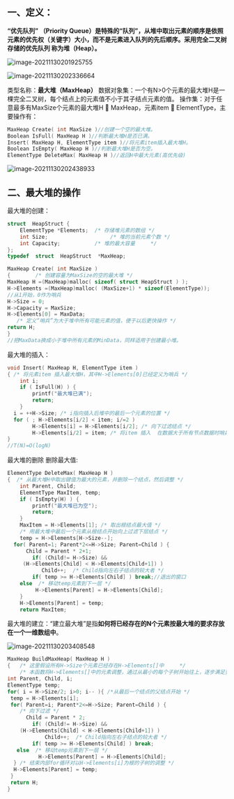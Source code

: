 ## 一、**定义：**

**“优先队列” （Priority Queue）是特殊的“队列”，从堆中取出元素的顺序是依照元素的优先权（关键字）大小，而不是元素进入队列的先后顺序。采用完全二叉树存储的优先队列 称为堆（Heap）。**

![image-20211130201925755](C:\Users\Π\AppData\Roaming\Typora\typora-user-images\image-20211130201925755.png)

![image-20211130202336664](C:\Users\Π\AppData\Roaming\Typora\typora-user-images\image-20211130202336664.png)

类型名称：**最大堆（MaxHeap）**
数据对象集：一个有N>0个元素的最大堆H是一棵完全二叉树，每个结点上的元素值不小于其子结点元素的值。
操作集：对于任意最多有MaxSize个元素的最大堆H  MaxHeap，元素item  ElementType，主要操作有：

```c
MaxHeap Create( int MaxSize )//创建一个空的最大堆。
Boolean IsFull( MaxHeap H )//判断最大堆H是否已满。
Insert( MaxHeap H, ElementType item )//将元素item插入最大堆H。
Boolean IsEmpty( MaxHeap H )//判断最大堆H是否为空。
ElementType DeleteMax( MaxHeap H )//返回H中最大元素(高优先级)
```

![image-20211130202438933](C:\Users\Π\AppData\Roaming\Typora\typora-user-images\image-20211130202438933.png)

## 二、最大堆的操作

最大堆的创建：

```c
struct  HeapStruct {
	ElementType *Elements;  /* 存储堆元素的数组 */
	int Size;                    /* 堆的当前元素个数 */
	int Capacity;           /* 堆的最大容量     */
}; 
typedef  struct  HeapStruct  *MaxHeap;

MaxHeap Create( int MaxSize )
{        /* 创建容量为MaxSize的空的最大堆 */
MaxHeap H =(MaxHeap)malloc( sizeof( struct HeapStruct ) );
H->Elements =(MaxHeap)malloc( (MaxSize+1) * sizeof(ElementType));
//从1开始，0作为哨兵
H->Size = 0;
H->Capacity = MaxSize;
H->Elements[0] = MaxData; 
   /* 定义“哨兵”为大于堆中所有可能元素的值，便于以后更快操作 */
return H;
}
//把MaxData换成小于堆中所有元素的MinData，同样适用于创建最小堆。
```

最大堆的插入：

```c
void Insert( MaxHeap H, ElementType item )
{ /* 将元素item 插入最大堆H，其中H->Elements[0]已经定义为哨兵 */
    int i;
    if ( IsFull(H) ) { 
        printf("最大堆已满");
        return;
    }
  i = ++H->Size; /* i指向插入后堆中的最后一个元素的位置 */
  for ( ; H->Elements[i/2] < item; i/=2 )
        H->Elements[i] = H->Elements[i/2]; /* 向下过滤结点 */
        H->Elements[i/2] = item; /* 将item 插入  在数据大于所有节点数据时哨兵起效*/
}
//T(N)=O(logN)
```

最大堆的删除    删除最大值:

```c
ElementType DeleteMax( MaxHeap H )
{  /* 从最大堆H中取出键值为最大的元素，并删除一个结点，然后调整 */
    int Parent, Child;
    ElementType MaxItem, temp;
    if ( IsEmpty(H) ) {
        printf("最大堆已为空");
        return;
    }
    MaxItem = H->Elements[1]; /* 取出根结点最大值 */
    /* 用最大堆中最后一个元素从根结点开始向上过滤下层结点 */
    temp = H->Elements[H->Size--];
  for( Parent=1; Parent*2<=H->Size; Parent=Child ) {
      Child = Parent * 2+1;
        if( (Child!= H->Size) && 
     (H->Elements[Child] < H->Elements[Child+1]) )
           Child++;  /* Child指向左右子结点的较大者 */
        if( temp >= H->Elements[Child] ) break;//退出的窗口
    else  /* 移动temp元素到下一层 */
         H->Elements[Parent] = H->Elements[Child];
    }
    H->Elements[Parent] = temp;
    return MaxItem;
```

最大堆的建立：“建立最大堆”是指**如何将已经存在的N个元素按最大堆的要求存放在一个一维数组中**。

![image-20211130203408548](C:\Users\Π\AppData\Roaming\Typora\typora-user-images\image-20211130203408548.png)

```c
MaxHeap BuildMaxHeap( MaxHeap H )
{   /* 这里假设所有H->Size个元素已经存在H->Elements[]中     */
    /* 本函数将H->Elements[]中的元素调整，通过从最小的每个子树开始往上，逐步满足要求，使满足最大堆的有序性 */
int Parent, Child, i;
ElementType temp;
for( i = H->Size/2; i>0; i-- ){ /*从最后一个结点的父结点开始 */
 temp = H->Elements[i];
 for( Parent=i; Parent*2<=H->Size; Parent=Child ) {
    /* 向下过滤 */
      Child = Parent * 2;
        if( (Child!= H->Size) && 
    (H->Elements[Child] < H->Elements[Child+1]) )
            Child++;  /* Child指向左右子结点的较大者 */
        if( temp >= H->Elements[Child] ) break;
   else  /* 移动temp元素到下一层 */
          H->Elements[Parent] = H->Elements[Child];
  } /* 结束内部for循环对以H->Elements[i]为根的子树的调整 */
  H->Elements[Parent] = temp;
 }
 return H;
}
```

